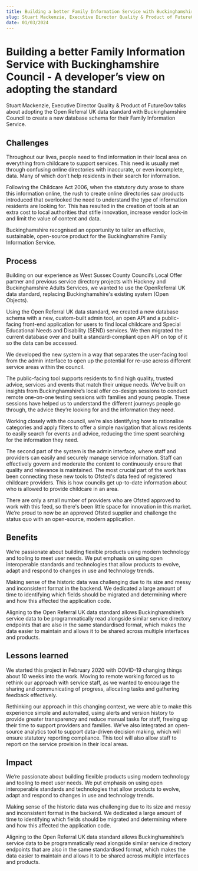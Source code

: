 ```yaml
---
title: Building a better Family Information Service with Buckinghamshire Council - A developer’s view on adopting the standard
slug: Stuart Mackenzie, Executive Director Quality & Product of FutureGov talks about adopting the Open Referral UK data standard with Buckinghamshire Council to create a new database schema for their Family Information Service.
date: 01/03/2024
---
```


# Building a better Family Information Service with Buckinghamshire Council - A developer’s view on adopting the standard

Stuart Mackenzie, Executive Director Quality & Product of FutureGov talks about adopting the Open Referral UK data standard with Buckinghamshire Council to create a new database schema for their Family Information Service.

## Challenges

Throughout our lives, people need to find information in their local area on everything from childcare to support services. This need is usually met through confusing online directories with inaccurate, or even incomplete, data. Many of which don’t help residents in their search for information.

Following the Childcare Act 2006, when the statutory duty arose to share this information online, the rush to create online directories saw products introduced that overlooked the need to understand the type of information residents are looking for. This has resulted in the creation of tools at an extra cost to local authorities that stifle innovation, increase vendor lock-in and limit the value of content and data.

Buckinghamshire recognised an opportunity to tailor an effective, sustainable, open-source product for the Buckinghamshire Family Information Service.

## Process

Building on our experience as West Sussex County Council’s Local Offer partner and previous service directory projects with Hackney and Buckinghamshire Adults Services, we wanted to use the OpenReferral UK data standard, replacing Buckinghamshire's existing system (Open Objects).

Using the Open Referral UK data standard, we created a new database schema with a new, custom-built admin tool, an open API and a public-facing front-end application for users to find local childcare and Special Educational Needs and Disability (SEND) services. We then migrated the current database over and built a standard-compliant open API on top of it so the data can be accessed.

We developed the new system in a way that separates the user-facing tool from the admin interface to open up the potential for re-use across different service areas within the council.

The public-facing tool supports residents to find high quality, trusted advice, services and events that match their unique needs. We’ve built on insights from Buckinghamshire’s local offer co-design sessions to conduct remote one-on-one testing sessions with families and young people. These sessions have helped us to understand the different journeys people go through, the advice they’re looking for and the information they need.

Working closely with the council, we’re also identifying how to rationalise categories and apply filters to offer a simple navigation that allows residents to easily search for events and advice, reducing the time spent searching for the information they need.

The second part of the system is the admin interface, where staff and providers can easily and securely manage service information. Staff can effectively govern and moderate the content to continuously ensure that quality and relevance is maintained. The most crucial part of the work has been connecting these new tools to Ofsted's data feed of registered childcare providers. This is how councils get up-to-date information about who is allowed to provide childcare in an area.

There are only a small number of providers who are Ofsted approved to work with this feed, so there's been little space for innovation in this market. We’re proud to now be an approved Ofsted supplier and challenge the status quo with an open-source, modern application.

## Benefits

We’re passionate about building flexible products using modern technology and tooling to meet user needs. We put emphasis on using open interoperable standards and technologies that allow products to evolve, adapt and respond to changes in use and technology trends.

Making sense of the historic data was challenging due to its size and messy and inconsistent format in the backend. We dedicated a large amount of time to identifying which fields should be migrated and determining where and how this affected the application code.

Aligning to the Open Referral UK data standard allows Buckinghamshire’s service data to be programmatically read alongside similar service directory endpoints that are also in the same standardised format, which makes the data easier to maintain and allows it to be shared across multiple interfaces and products.

## Lessons learned

We started this project in February 2020 with COVID-19 changing things about 10 weeks into the work. Moving to remote working forced us to rethink our approach with service staff, as we wanted to encourage the sharing and communicating of progress, allocating tasks and gathering feedback effectively.

Rethinking our approach in this changing context, we were able to make this experience simple and automated, using alerts and version history to provide greater transparency and reduce manual tasks for staff, freeing up their time to support providers and families. We’ve also integrated an open-source analytics tool to support data-driven decision making, which will ensure statutory reporting compliance. This tool will also allow staff to report on the service provision in their local areas.

## Impact

We’re passionate about building flexible products using modern technology and tooling to meet user needs. We put emphasis on using open interoperable standards and technologies that allow products to evolve, adapt and respond to changes in use and technology trends.

Making sense of the historic data was challenging due to its size and messy and inconsistent format in the backend. We dedicated a large amount of time to identifying which fields should be migrated and determining where and how this affected the application code.

Aligning to the Open Referral UK data standard allows Buckinghamshire’s service data to be programmatically read alongside similar service directory endpoints that are also in the same standardised format, which makes the data easier to maintain and allows it to be shared across multiple interfaces and products.

